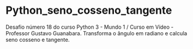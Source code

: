 # Python_seno_cosseno_tangente
Desafio número 18 do curso Python 3 - Mundo 1 / Curso em Vídeo - Professor Gustavo Guanabara.
Transforma o ângulo em radiano e calcula seno cosseno e tangente.
